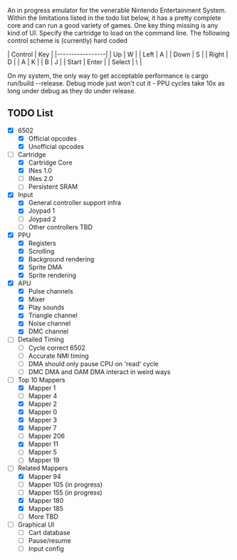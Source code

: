 An in progress emulator for the venerable Nintendo Entertainment System. Within the limitations listed in the todo list below, it has a pretty complete core and can run a good variety of games. One key thing missing is any kind of UI. Specify the cartridge to load on the command line. The following control scheme is (currently) hard coded

| Control | Key   |
|-----------------|
| Up      | W     |
| Left    | A     |
| Down    | S     |
| Right   | D     |
| A       | K     |
| B       | J     |
| Start   | Enter |
| Select  | \     |

On my system, the only way to get acceptable performance is cargo run/build --release. Debug mode just won't cut it - PPU cycles take 10x as long under debug as they do under release.

## TODO List

- [X] 6502
    - [X] Official opcodes
    - [X] Unofficial opcodes
- [ ]  Cartridge
    - [X] Cartridge Core
    - [X] INes 1.0
    - [ ] INes 2.0
    - [ ] Persistent SRAM
- [X] Input
    - [X] General controller support infra
    - [X] Joypad 1
    - [ ] Joypad 2
    - [ ] Other controllers TBD
- [X] PPU
    - [X] Registers
    - [X] Scrolling
    - [X] Background rendering
    - [X] Sprite DMA
    - [X] Sprite rendering
- [X] APU
    - [X] Pulse channels
    - [X] Mixer
    - [X] Play sounds
    - [X] Triangle channel
    - [X] Noise channel  
    - [X] DMC channel
- [ ] Detailed Timing
    - [ ] Cycle correct 6502
    - [ ] Accurate NMI timing
    - [ ] DMA should only pause CPU on 'read' cycle
    - [ ] DMC DMA and OAM DMA interact in weird ways
- [ ] Top 10 Mappers
    - [X] Mapper 1
    - [ ] Mapper 4 
    - [X] Mapper 2 
    - [X] Mapper 0 
    - [X] Mapper 3 
    - [X] Mapper 7 
    - [ ] Mapper 206
    - [X] Mapper 11 
    - [ ] Mapper 5 
    - [ ] Mapper 19
- [ ] Related Mappers
    - [X] Mapper 94
    - [ ] Mapper 105 (in progress)
    - [ ] Mapper 155 (in progress)
    - [X] Mapper 180
    - [X] Mapper 185
    - [ ] More TBD
-[ ] Graphical UI
    - [ ] Cart database
    - [ ] Pause/resume
    - [ ] Input config